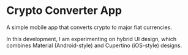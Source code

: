 # Crypto Converter App

A simple mobile app that converts crypto to major fiat currencies.

In this development, I am experimenting on hybrid UI design, which combines Material (Android-style) and Cupertino (iOS-style) designs.

